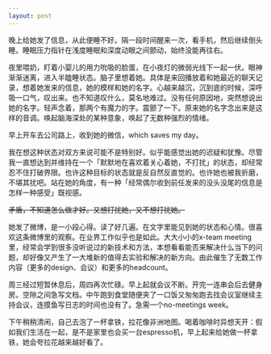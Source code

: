 ```yaml
---
layout: post
---
```


晚上给她发了信息，从此便睡不好。隔一段时间醒来一次，看手机，然后继续倒头睡。睡眠压力指针在浅度睡眠和深度动眼之间颤动，始终没能再往右。

夜里喂奶，盯着小婴儿的用力吮吸的脸蛋，在小夜灯的微弱光线下一起一伏。眼神渐渐迷离，进入半瞌睡状态。脑子里想着她。具体是来回播放着和她最近的聊天记录，想着她发来的信息，她的模样和她的名字。心越来越沉，沉到底的时候，深呼吸一口气，叹出来。也不知道叹什么，莫名地难过。没有任何原因地，突然想说出她的名字。轻声念着，那两个有魔力的字。震颤了一下。原来她的名字念出来是这样的音调。唤起脑海深处的某种意象，唤起了无数种强烈的情绪。

早上开车去公司路上，收到她的微信，which saves my day。

我在想这种状态对双方来说可能不是特别好。似乎能感觉出她的迟疑和犹豫。尽管我一直想达到并维持在一个「默默地在喜欢着关心着她，不打扰」的状态，却经常忍不住打破界限。也许这种目标的状态就是反自然反直觉的。也许她也被我折磨，不堪其扰吧。站在她的角度，有一种「经常偶尔收到前任发来的没头没尾的信息是怎样一种感受」既视感。

~~矛盾，不知道怎么做才好。又想打扰她，又不想打扰她。~~

她发了微博，是一小段心得。读了好几遍。在文字里能见到她的状态和心情。很喜欢这条微博里的观察。在业界工作似乎也是如此。大大小小的x-team meeting里，经常会学到很多没听说过的新技术和方法，本想看看能否来解决什么当下的问题，却好像又产生了一大堆新的值得去实验和解决的新方向。由此催生了无数工作内容（更多的design、会议）和更多的headcount。

周三经过短暂休息后，周四再次忙碌。早上起就会议不断。开完一连串会后去健身房。空隙之间急写文档。中午跑到食堂随便夹了一口饭又匆匆跑去找会议室继续主持会议，连摸鱼写日志的时间也没有了。急需一个no-meetings week。

下午稍稍清闲，自己去泡了一杯拿铁，拉花像非洲地图。喝着咖啡时异想天开：假如我们生活在一起，是不是家里也会买一台espresso机，早上起来给她做一杯拿铁，她会夸拉花越来越好看了。